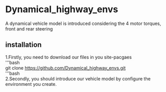 # Dynamical_highway_envs
A dynamical vehicle model is introduced considering the 4 motor torques, front and rear steering  
## installation
1.Firstly, you need to download our files in you site-pacgaes  
   '''bash  
   git clone https://github.com/Dynamical_highway_envs.git  
   '''bash  
2.Secondly, you should introduce our vehicle model by configure the environment you create.
